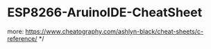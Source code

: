 # ESP8266-AruinoIDE-CheatSheet
more: https://www.cheatography.com/ashlyn-black/cheat-sheets/c-reference/
*/
